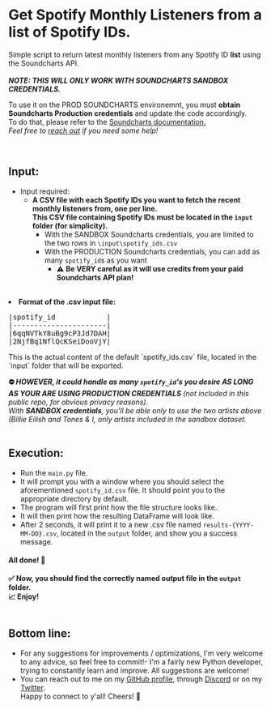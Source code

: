 # Get Spotify Monthly Listeners from a list of Spotify IDs.
Simple script to return latest monthly listeners from any Spotify ID **list** using the Soundcharts API.<br><br>
**_NOTE: THIS WILL ONLY WORK WITH SOUNDCHARTS SANDBOX CREDENTIALS._**<br>
<p>To use it on the PROD SOUNDCHARTS environemnt, you must <strong>obtain Soundcharts Production credentials</strong> and update the code accordingly.<br>
  To do that, please refer to the <a href="https://doc.api.soundcharts.com/api/v2/doc">Soundcharts documentation.<a><br>
  <i>Feel free to <a href="https://github.com/JeremLeOuf/GET-Spotify_monthlyListeners-FROM-SpotifyIDs/edit/main/README.md#bottom-line">reach out<a> if you need some help!</i><br>
</p>
<br>

## Input: 
- Input required:
  - **__A **CSV file** with each Spotify IDs you want to fetch the recent monthly listeners from, one per line.<br>
This CSV file containing Spotify IDs must be located in the `input` folder (for simplicity).__**
    - With the SANDBOX Soundcharts credentials, you are limited to the two rows in `\input\spotify_ids.csv`
    - With the PRODUCTION Soundcharts credentials, you can add as many `spotify_id`s as you want 
      - :warning: **Be VERY careful as it will use credits from your paid Soundcharts API plan!**

 <br>
<li><b>Format of the .csv input file:</b>
  <br>
<pre>
|spotify_id            |
|----------------------|
|6qqNVTkY8uBg9cP3Jd7DAH|
|2NjfBq1NflQcKSeiDooVjY|
</pre>
This is the actual content of the default `spotify_ids.csv` file, located in the `input` folder that will be exported.<br>
 
<strong>⛔ <i>HOWEVER, it could handle as many `spotify_id`'s you desire **AS LONG AS YOUR ARE USING PRODUCTION CREDENTIALS**</strong> (not included in this public repo, for obvious privacy reasons).</i></h4><br>
<i> With <strong>SANDBOX credentials</strong>, you'll be able only to use the two artists above (Billie Eilish and Tones & I, only artists included in the sandbox dataset.</i>
<br><br>
 
## Execution:
- Run the `main.py` file.
- It will prompt you with a window where you should select the aforementioned `spotify_id.csv` file. It should point you to the appropriate directory by default.
- The program will first print how the file structure looks like.
- It will then print how the resulting DataFrame will look like.
- After 2 seconds, it will print it to a new .csv file named `results-{YYYY-MM-DD}.csv`, located in the `output` folder, and show you a success message.
<h4>All done! 🎉</h4>
  <strong>✅ Now, you should find the correctly named output file in the <code>output</code> folder.</strong><br>
  <strong>📈 Enjoy!</strong>
<br><br>

## Bottom line:
- For any suggestions for improvements / optimizations, I'm very welcome to any advice, so feel free to commit!- I'm a fairly new Python developer, trying to constantly learn and improve. All suggestions are welcome!
- You can reach out to me on my <a href="https://github.com/JeremLeOuf/">GitHub profile</a>, through <a href="https://discordapp.com/users/207913674092969985">Discord<a> or on my <a href="https://twitter.com/jeremie_pk">Twitter<a>. 
<br>Happy to connect to y'all! 
Cheers! 🤖
